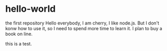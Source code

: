 # hello-world
the first repository
Hello everybody,
I am cherry, I like node.js.
But I don't konw how to use it, so I need to spend more time to learn it.
I plan to buy a book on line.

this is a test.
